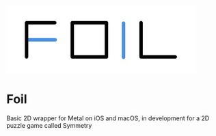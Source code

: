 
<img src="https://raw.githubusercontent.com/PimCoumans/foil/master/Logo.png" width="443" height="160" />

# Foil

Basic 2D wrapper for Metal on iOS and macOS, in development for a 2D puzzle game called Symmetry
